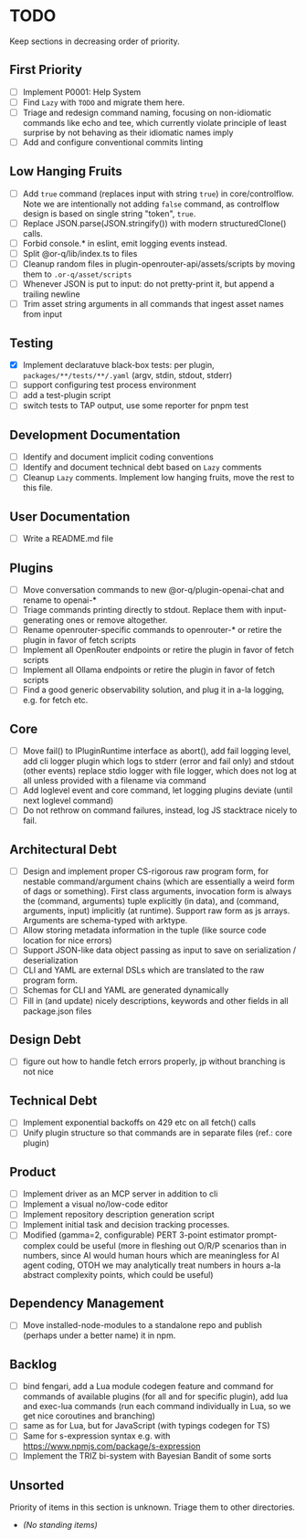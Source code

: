 # TODO

Keep sections in decreasing order of priority.

## First Priority

- [ ] Implement P0001: Help System
- [ ] Find `Lazy` with `TODO` and migrate them here.
- [ ] Triage and redesign command naming, focusing on non-idiomatic commands like echo and tee, which currently violate
      principle of least surprise by not behaving as their idiomatic names imply
- [ ] Add and configure conventional commits linting

## Low Hanging Fruits

- [ ] Add `true` command (replaces input with string `true`) in core/controlflow. Note we are intentionally not adding
      `false` command, as controlflow design is based on single string "token", `true`.
- [ ] Replace JSON.parse(JSON.stringify()) with modern structuredClone() calls.
- [ ] Forbid console.\* in eslint, emit logging events instead.
- [ ] Split @or-q/lib/index.ts to files
- [ ] Cleanup random files in plugin-openrouter-api/assets/scripts by moving them to `.or-q/asset/scripts`
- [ ] Whenever JSON is put to input: do not pretty-print it, but append a trailing newline
- [ ] Trim asset string arguments in all commands that ingest asset names from input

## Testing

- [x] Implement declaratuve black-box tests: per plugin, `packages/**/tests/**/.yaml` (argv, stdin, stdout, stderr)
- [ ] support configuring test process environment
- [ ] add a test-plugin script
- [ ] switch tests to TAP output, use some reporter for pnpm test

## Development Documentation

- [ ] Identify and document implicit coding conventions
- [ ] Identify and document technical debt based on `Lazy` comments
- [ ] Cleanup `Lazy` comments. Implement low hanging fruits, move the rest to this file.

## User Documentation

- [ ] Write a README.md file

## Plugins

- [ ] Move conversation commands to new @or-q/plugin-openai-chat and rename to openai-\*
- [ ] Triage commands printing directly to stdout. Replace them with input-generating ones or remove altogether.
- [ ] Rename openrouter-specific commands to openrouter-\* or retire the plugin in favor of fetch scripts
- [ ] Implement all OpenRouter endpoints or retire the plugin in favor of fetch scripts
- [ ] Implement all Ollama endpoints or retire the plugin in favor of fetch scripts
- [ ] Find a good generic observability solution, and plug it in a-la logging, e.g. for fetch etc.

## Core

- [ ] Move fail() to IPluginRuntime interface as abort(), add fail logging level, add cli logger plugin which logs to
      stderr (error and fail only) and stdout (other events) replace stdio logger with file logger, which does not log
      at all unless provided with a filename via command
- [ ] Add loglevel event and core command, let logging plugins deviate (until next loglevel command)
- [ ] Do not rethrow on command failures, instead, log JS stacktrace nicely to fail.

## Architectural Debt

- [ ] Design and implement proper CS-rigorous raw program form, for nestable command/argument chains (which are
      essentially a weird form of dags or something). First class arguments, invocation form is always the (command,
      arguments) tuple explicitly (in data), and (command, arguments, input) implicitly (at runtime). Support raw form
      as js arrays. Arguments are schema-typed with arktype.
- [ ] Allow storing metadata information in the tuple (like source code location for nice errors)
- [ ] Support JSON-like data object passing as input to save on serialization / deserialization
- [ ] CLI and YAML are external DSLs which are translated to the raw program form.
- [ ] Schemas for CLI and YAML are generated dynamically
- [ ] Fill in (and update) nicely descriptions, keywords and other fields in all package.json files

## Design Debt

- [ ] figure out how to handle fetch errors properly, jp without branching is not nice

## Technical Debt

- [ ] Implement exponential backoffs on 429 etc on all fetch() calls
- [ ] Unify plugin structure so that commands are in separate files (ref.: core plugin)

## Product

- [ ] Implement driver as an MCP server in addition to cli
- [ ] Implement a visual no/low-code editor
- [ ] Implement repository description generation script
- [ ] Implement initial task and decision tracking processes.
- [ ] Modified (gamma=2, configurable) PERT 3-point estimator prompt-complex could be useful (more in fleshing out O/R/P
      scenarios than in numbers, since AI would human hours which are meaningless for AI agent coding, OTOH we may
      analytically treat numbers in hours a-la abstract complexity points, which could be useful)

## Dependency Management

- [ ] Move installed-node-modules to a standalone repo and publish (perhaps under a better name) it in npm.

## Backlog

- [ ] bind fengari, add a Lua module codegen feature and command for commands of available plugins (for all and for
      specific plugin), add lua and exec-lua commands (run each command individually in Lua, so we get nice coroutines
      and branching)
- [ ] same as for Lua, but for JavaScript (with typings codegen for TS)
- [ ] Same for s-expression syntax e.g. with <https://www.npmjs.com/package/s-expression>
- [ ] Implement the TRIZ bi-system with Bayesian Bandit of some sorts

## Unsorted

Priority of items in this section is unknown. Triage them to other directories.

- _(No standing items)_
